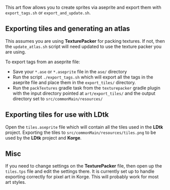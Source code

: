 This art flow allows you to create sprites via aseprite and export them with `export_tags.sh` or `export_and_update.sh`.


## Exporting tiles and generating an atlas

This assumes you are using **TexturePacker** for packing textures. If not, then the `update_atlas.sh` script will need updated to use the texture packer you are using.

To export tags from an aseprite file:
* Save your `*.ase` or `*.aseprite` file in the `ase/` directory
* Run the script `./export_tags.sh` which will export all the tags in the aseprite file and place them in the `export_tiles/` directory.
* Run the `packTextures` gradle task from the `texturepacker` gradle plugin with the input directory pointed at `art/export_tiles/` and the output directory set to `src/commonMain/resources/` 

## Exporting tiles for use with **LDtk**
Open the `tiles.aseprite` file which will contain all the tiles used in the **LDtk** project. 
Exporting the tiles to `src/commonMain/resources/tiles.png` to be used by the **LDtk** project and **Korge**.


## Misc
If you need to change settings on the **TexturePacker** file, then open up the `tiles.tps` file and edit the settings there. It is currently set up to handle exporting correctly for pixel art in Korge. This will probably work for most art styles.